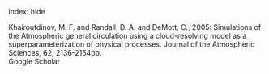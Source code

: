 index: hide

<div class="Citation">

  <div class="Citation-body">
    <div class="Citation-text">Khairoutdinov, M. F. and Randall, D. A. and DeMott, C., 2005: Simulations of the Atmospheric general circulation using a cloud-resolving model as a superparameterization of physical processes. <span class="Article-journal">Journal of the Atmospheric Sciences, </span><span class="Article-volume">62, </span>2136-2154pp.</div>
    <div class="Citation-links">
      <div class="CitationLink" data-href="https://scholar.google.com/scholar?q=Simulations+of+the+Atmospheric+general+circulation+using+a+cloud-resolving+model+as+a+superparameterization+of+physical+processes">
        <div class="CitationLink-icon CitationLink-Scholar"></div>
        <div class="CitationLink-text">Google Scholar</div>
      </div>
    </div>
  </div>
</div>


<div class="Citation-copy">

</div>